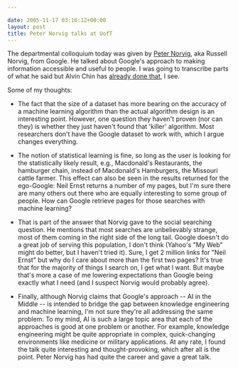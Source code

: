 ```yaml
---

date: 2005-11-17 03:16:12+00:00
layout: post
title: Peter Norvig talks at UofT
---
```


The departmental colloquium today was given by [Peter Norvig](http://www.norvig.com/), aka Russell Norvig, from Google. He talked about Google's approach to making information accessible and useful to people. I was going to transcribe parts of what he said but Alvin Chin has [already done that](http://www.the-gadgetman.com/blog/2005/11/peter-norvig-talk-from-google-today.html), I see.

Some of my thoughts:

  
  * The fact that the size of a dataset has more bearing on the accuracy of a machine learning algorithm than the actual algorithm design is an interesting point. However, one question they haven't proven (nor can they) is whether they just haven't found that 'killer' algorithm. Most researchers don't have the Google dataset to work with, which I argue changes everything.
  
  * The notion of statistical learning is fine, so long as the user is looking for the statistically likely result, e.g., Macdonald's Restaurants, the hamburger chain, instead of Macdonald's Hamburgers, the Missouri cattle farmer. This effect can also be seen in the results returned for the ego-Google: Neil Ernst returns a number of my pages, but I'm sure there are many others out there who are equally interesting to some group of people. How can Google retrieve pages for those searches with machine learning?
  
  * That is part of the answer that Norvig gave to the social searching question. He mentions that most searches are unbelievably strange, most of them coming in the right side of the long tail. Google doesn't do a great job of serving this population, I don't think (Yahoo's "My Web" might do better, but I haven't tried it). Sure, I get 2 million links for "Neil Ernst" but why do I care about more than the first two pages? It's true that for the majority of things I search on, I get what I want. But maybe that's more a case of me lowering expectations than Google being exactly what I need (and I suspect Norvig would probably agree).
  
  * Finally, although Norvig claims that Google's approach -- AI in the Middle -- is intended to bridge the gap between knowledge engineering and machine learning, I'm not sure they're all addressing the same problem. To my mind, AI is such a large topic area that each of the approaches is good at one problem or another. For example, knowledge engineering might be quite appropriate in complex, quick-changing environments like medicine or military applications.
At any rate, I found the talk quite interesting and thought-provoking, which after all is the point. Peter Norvig has had quite the career and gave a great talk.  


  

